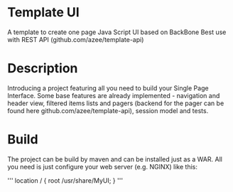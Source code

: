 Template UI
===========

A template to create one page Java Script UI based on BackBone
Best use with REST API (github.com/azee/template-api)


Description
=================

Introducing a project featuring all you need to build your Single Page Interface.
Some base features are already implemented - navigation and header view, filtered items lists and pagers (backend for the pager can be found here github.com/azee/template-api), session model and tests.

Build
=================

The project can be build by maven and can be installed just as a WAR.
All you need is just configure your web server (e.g. NGINX) like this:

'''
location / {
    root /usr/share/MyUI;
}
'''
